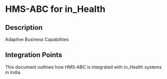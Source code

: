 # HMS-ABC for in_Health

## Description

Adaptive Business Capabilities

## Integration Points

This document outlines how HMS-ABC is integrated with in_Health systems in India.
